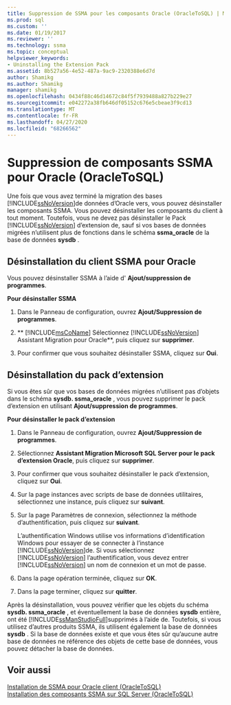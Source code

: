 ```yaml
---
title: Suppression de SSMA pour les composants Oracle (OracleToSQL) | Microsoft Docs
ms.prod: sql
ms.custom: ''
ms.date: 01/19/2017
ms.reviewer: ''
ms.technology: ssma
ms.topic: conceptual
helpviewer_keywords:
- Uninstalling the Extension Pack
ms.assetid: 8b527a56-4e52-487a-9ac9-2320388e6d7d
author: Shamikg
ms.author: Shamikg
manager: shamikg
ms.openlocfilehash: 0434f88c46d14672c84f5f7939488a827b229e27
ms.sourcegitcommit: e042272a38fb646df05152c676e5cbeae3f9cd13
ms.translationtype: MT
ms.contentlocale: fr-FR
ms.lasthandoff: 04/27/2020
ms.locfileid: "68266562"
---
```

# <a name="removing-ssma--for-oracle-components-oracletosql"></a>Suppression de composants SSMA pour Oracle (OracleToSQL)
Une fois que vous avez terminé la migration des bases [!INCLUDE[ssNoVersion](../../includes/ssnoversion-md.md)]de données d’Oracle vers, vous pouvez désinstaller les composants SSMA. Vous pouvez désinstaller les composants du client à tout moment. Toutefois, vous ne devez pas désinstaller le Pack [!INCLUDE[ssNoVersion](../../includes/ssnoversion-md.md)] d’extension de, sauf si vos bases de données migrées n’utilisent plus de fonctions dans le schéma **ssma_oracle** de la base de données **sysdb** .  
  
## <a name="uninstalling-the-ssma-for-oracle-client"></a>Désinstallation du client SSMA pour Oracle  
Vous pouvez désinstaller SSMA à l’aide d' **Ajout/suppression de programmes**.  
  
**Pour désinstaller SSMA**  
  
1.  Dans le Panneau de configuration, ouvrez **Ajout/Suppression de programmes**.  
  
2.  ** [!INCLUDE[msCoName](../../includes/msconame_md.md)] Sélectionnez [!INCLUDE[ssNoVersion](../../includes/ssnoversion-md.md)] Assistant Migration pour Oracle**, puis cliquez sur **supprimer**.  
  
3.  Pour confirmer que vous souhaitez désinstaller SSMA, cliquez sur **Oui**.  
  
## <a name="uninstalling-the-extension-pack"></a>Désinstallation du pack d’extension  
Si vous êtes sûr que vos bases de données migrées n’utilisent pas d’objets dans le schéma **sysdb. ssma_oracle** , vous pouvez supprimer le pack d’extension en utilisant **Ajout/suppression de programmes**.  
  
**Pour désinstaller le pack d’extension**  
  
1.  Dans le Panneau de configuration, ouvrez **Ajout/Suppression de programmes**.  
  
2.  Sélectionnez **Assistant Migration Microsoft SQL Server pour le pack d’extension Oracle**, puis cliquez sur **supprimer**.  
  
3.  Pour confirmer que vous souhaitez désinstaller le pack d’extension, cliquez sur **Oui**.  
  
4.  Sur la page instances avec scripts de base de données utilitaires, sélectionnez une instance, puis cliquez sur **suivant**.  
  
5.  Sur la page Paramètres de connexion, sélectionnez la méthode d’authentification, puis cliquez sur **suivant**.  
  
    L’authentification Windows utilise vos informations d’identification Windows pour essayer de se connecter à l’instance [!INCLUDE[ssNoVersion](../../includes/ssnoversion-md.md)]de. Si vous sélectionnez [!INCLUDE[ssNoVersion](../../includes/ssnoversion-md.md)] l’authentification, vous devez entrer [!INCLUDE[ssNoVersion](../../includes/ssnoversion-md.md)] un nom de connexion et un mot de passe.  
  
6.  Dans la page opération terminée, cliquez sur **OK**.  
  
7.  Dans la page terminer, cliquez sur **quitter**.  
  
Après la désinstallation, vous pouvez vérifier que les objets du schéma **sysdb. ssma_oracle** , et éventuellement la base de données **sysdb** entière, ont été [!INCLUDE[ssManStudioFull](../../includes/ssmanstudiofull-md.md)]supprimés à l’aide de. Toutefois, si vous utilisez d’autres produits SSMA, ils utilisent également la base de données **sysdb** . Si la base de données existe et que vous êtes sûr qu’aucune autre base de données ne référence des objets de cette base de données, vous pouvez détacher la base de données.  
  
## <a name="see-also"></a>Voir aussi  
[Installation de SSMA pour Oracle client &#40;OracleToSQL&#41;](../../ssma/oracle/installing-ssma-for-oracle-client-oracletosql.md)  
[Installation des composants SSMA sur SQL Server &#40;OracleToSQL&#41;](../../ssma/oracle/installing-ssma-components-on-sql-server-oracletosql.md)  
  
